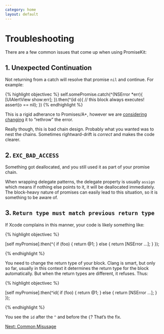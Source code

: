 ```yaml
---
category: home
layout: default
---
```


# Troubleshooting

There are a few common issues that come up when using PromiseKit:


## 1. Unexpected Continuation

Not returning from a catch will resolve that promise `nil` and continue. For example:

{% highlight objectivec %}
self.somePromise.catch(^(NSError *err){
    [UIAlertView show:err];
}).then(^(id o){
    // this block always executes!
    assert(o == nil);
})
{% endhighlight %}

This is a rigid adherance to Promises/A+, however we are [considering changing](https://github.com/mxcl/PromiseKit/issues/62) it to “rethrow” the error.

Really though, this is bad chain design. Probably what you wanted was to nest the chains. Sometimes rightward-drift is *correct* and makes the code clearer.


## 2. `EXC_BAD_ACCESS`

Something got deallocated, and you still used it as part of your promise chain.

When wrapping delegate patterns, the delegate property is usually `assign` which means if nothing else points to it, it will be deallocated immediately. The block-heavy nature of promises can easily lead to this situation, so it is something to be aware of.


## 3. `Return type must match previous return type`

If Xcode complains in this manner, your code is likely something like:

{% highlight objectivec %}

[self myPromise].then(^{
    if (foo) {
        return @1;
    } else {
        return [NSError …];
    }
});

{% endhighlight %}

You need to change the return type of your block. Clang is smart, but only so far, usually in this context it determines the return type for the block automatically. But when the return types are different, it refuses. Thus:

{% highlight objectivec %}

[self myPromise].then(^id{
    if (foo) {
        return @1;
    } else {
        return [NSError …];
    }
});

{% endhighlight %}

You see the `id` after the `^` and before the `{`? That’s the fix.

<div><a class="pagination" href="/common-misusage">Next: Common Misusage</a></div>

